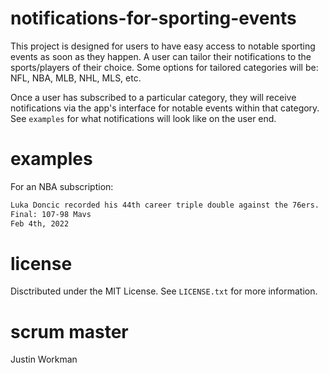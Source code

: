# notifications-for-sporting-events
This project is designed for users to have easy access to notable sporting events as soon as they happen. A user can tailor their notifications to the sports/players of their choice. Some options for tailored categories will be: NFL, NBA, MLB, NHL, MLS, etc.

Once a user has subscribed to a particular category, they will receive notifications via the app's interface for notable events within that category. See `examples` for what notifications will look like on the user end. 

# examples
For an NBA subscription:
```bash
Luka Doncic recorded his 44th career triple double against the 76ers.
Final: 107-98 Mavs
Feb 4th, 2022
```

# license 
Disctributed under the MIT License. See `LICENSE.txt` for more information.

# scrum master
Justin Workman
